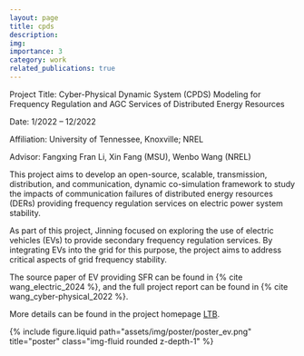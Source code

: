 ```yaml
---
layout: page
title: cpds
description:
img:
importance: 3
category: work
related_publications: true
---
```


Project Title: Cyber-Physical Dynamic System (CPDS) Modeling for Frequency Regulation and AGC Services of Distributed Energy Resources

Date: 1/2022 – 12/2022

Affiliation: University of Tennessee, Knoxville; NREL

Advisor: Fangxing Fran Li, Xin Fang (MSU), Wenbo Wang (NREL)

This project aims to develop an open-source, scalable, transmission, distribution, and communication, dynamic co-simulation framework to study the impacts of communication failures of distributed energy resources (DERs) providing frequency regulation services on electric power system stability.

As part of this project, Jinning focused on exploring the use of electric vehicles (EVs) to provide secondary frequency regulation services.
By integrating EVs into the grid for this purpose, the project aims to address critical aspects of grid frequency stability.

The source paper of EV providing SFR can be found in {% cite wang_electric_2024 %},
and the full project report can be found in {% cite wang_cyber-physical_2022 %}.

More details can be found in the project homepage [LTB](https://ltb.curent.org).

<div class="row">
    <div class="col-sm mt-3 mt-md-0">
        {% include figure.liquid path="assets/img/poster/poster_ev.png" title="poster" class="img-fluid rounded z-depth-1" %}
    </div>
</div>
